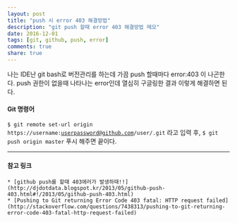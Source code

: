 ```yaml
---
layout: post
title: "push 시 error 403 해결방법"
description: "git push 할때 error 403 해결방법 메모"
date: 2016-12-01
tags: [git, github, push, error]
comments: true
share: true
---
```


나는 IDE난 git bash로 버전관리를 하는데 가끔 push 할때마다 error:403 이 나곤한다. push 권한이 없을때 나타나는 error인데 열심히 구글링한 결과 이렇게 해결하면 된다.

#### Git 명령어

<code>$ git remote set-url origin https://username:userpassword@github.com/user/.git</code> 라고 입력 후,
<code>$ git push origin master</code> 푸시 해주면 끝이다.

***

#### 참고 링크
    * [github push를 할때 403에러가 발생하때!!](http://djdotdata.blogspot.kr/2013/05/github-push-403.html#!/2013/05/github-push-403.html)
    * [Pushing to Git returning Error Code 403 fatal: HTTP request failed](http://stackoverflow.com/questions/7438313/pushing-to-git-returning-error-code-403-fatal-http-request-failed)
